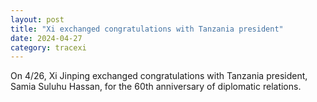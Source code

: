 ```yaml
---
layout: post
title: "Xi exchanged congratulations with Tanzania president"
date: 2024-04-27
category: tracexi
---
```


On 4/26, Xi Jinping exchanged congratulations with Tanzania president, Samia Suluhu Hassan, for the 60th anniversary of diplomatic relations.

